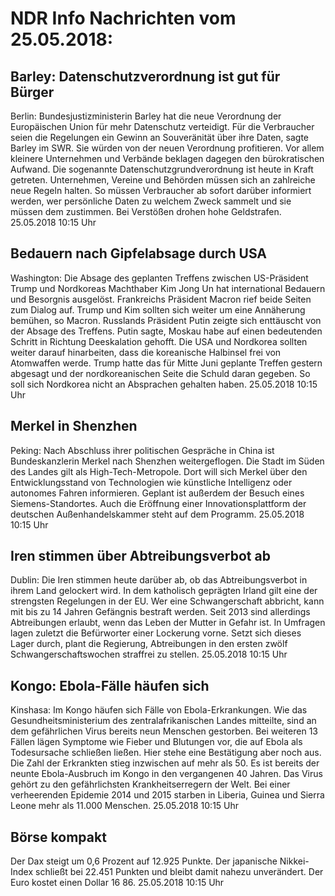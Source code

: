 # NDR Info Nachrichten vom 25.05.2018:


## Barley: Datenschutzverordnung ist gut für Bürger
Berlin: Bundesjustizministerin Barley hat die neue Verordnung der Europäischen Union für mehr Datenschutz verteidigt. Für die Verbraucher seien die Regelungen ein Gewinn an Souveränität über ihre Daten, sagte Barley im SWR. Sie würden von der neuen Verordnung profitieren. Vor allem kleinere Unternehmen und Verbände beklagen dagegen den bürokratischen Aufwand. Die sogenannte Datenschutzgrundverordnung ist heute in Kraft getreten. Unternehmen, Vereine und Behörden müssen sich an zahlreiche neue Regeln halten. So müssen Verbraucher ab sofort darüber informiert werden, wer persönliche Daten zu welchem Zweck sammelt und sie müssen dem zustimmen. Bei Verstößen drohen hohe Geldstrafen. 25.05.2018 10:15 Uhr 

## Bedauern nach Gipfelabsage durch USA
Washington: Die Absage des geplanten Treffens zwischen US-Präsident Trump und Nordkoreas Machthaber Kim Jong Un hat international Bedauern und Besorgnis ausgelöst. Frankreichs Präsident Macron rief beide Seiten zum Dialog auf. Trump und Kim sollten sich weiter um eine Annäherung bemühen, so Macron. Russlands Präsident Putin zeigte sich enttäuscht von der Absage des Treffens. Putin sagte, Moskau habe auf einen bedeutenden Schritt in Richtung Deeskalation gehofft. Die USA und Nordkorea sollten weiter darauf hinarbeiten, dass die koreanische Halbinsel frei von Atomwaffen werde. Trump hatte das für Mitte Juni geplante Treffen gestern abgesagt und der nordkoreanischen Seite die Schuld daran gegeben. So soll sich Nordkorea nicht an Absprachen gehalten haben. 25.05.2018 10:15 Uhr 

## Merkel in Shenzhen
Peking: Nach Abschluss ihrer politischen Gespräche in China ist Bundeskanzlerin Merkel nach Shenzhen weitergeflogen. Die Stadt im Süden des Landes gilt als High-Tech-Metropole. Dort will sich Merkel über den Entwicklungsstand von Technologien wie künstliche Intelligenz oder autonomes Fahren informieren. Geplant ist außerdem der Besuch eines Siemens-Standortes. Auch die Eröffnung einer Innovationsplattform der deutschen Außenhandelskammer steht auf dem Programm. 25.05.2018 10:15 Uhr 

## Iren stimmen über Abtreibungsverbot ab
Dublin: Die Iren stimmen heute darüber ab, ob das Abtreibungsverbot in ihrem Land gelockert wird. In dem katholisch geprägten Irland gilt eine der strengsten Regelungen in der EU. Wer eine Schwangerschaft abbricht, kann mit bis zu 14 Jahren Gefängnis bestraft werden. Seit 2013 sind allerdings Abtreibungen erlaubt, wenn das Leben der Mutter in Gefahr ist. In Umfragen lagen zuletzt die Befürworter einer Lockerung vorne. Setzt sich dieses Lager durch, plant die Regierung, Abtreibungen in den ersten zwölf Schwangerschaftswochen straffrei zu stellen. 25.05.2018 10:15 Uhr 

## Kongo: Ebola-Fälle häufen sich
Kinshasa: Im Kongo häufen sich Fälle von Ebola-Erkrankungen. Wie das Gesundheitsministerium des zentralafrikanischen Landes mitteilte, sind an dem gefährlichen Virus bereits neun Menschen gestorben. Bei weiteren 13 Fällen lägen Symptome wie Fieber und Blutungen vor, die auf Ebola als Todesursache schließen ließen. Hier stehe eine Bestätigung aber noch aus. Die Zahl der Erkrankten stieg inzwischen auf mehr als 50. Es ist bereits der neunte Ebola-Ausbruch im Kongo in den vergangenen 40 Jahren. Das Virus gehört zu den gefährlichsten Krankheitserregern der Welt. Bei einer verheerenden Epidemie 2014 und 2015 starben in Liberia, Guinea und Sierra Leone mehr als 11.000 Menschen. 25.05.2018 10:15 Uhr 

## Börse kompakt
Der Dax steigt um 0,6 Prozent auf 12.925 Punkte. Der japanische Nikkei-Index schließt bei 22.451 Punkten und bleibt damit nahezu unverändert. Der Euro kostet einen Dollar 16 86. 25.05.2018 10:15 Uhr 
